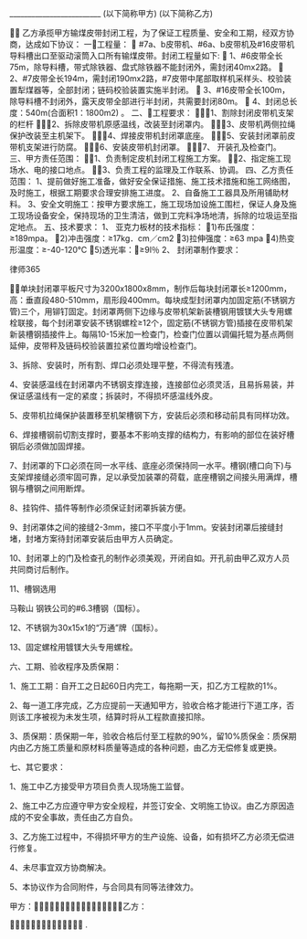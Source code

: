 
 
_________________________ (以下简称甲方) 
                          (以下简称乙方) 

 乙方承揽甲方输煤皮带封闭工程，为了保证工程质量、安全和工期，经双方协商，达成如下协议： 
一工程量： 
 #7a、b皮带机、#6a、b皮带机及#16皮带机导料槽出口至驱动滚筒入口所有输煤皮带。封闭工程量如下: 
 1、#6皮带全长75m，除导料槽，带式除铁器、盘式除铁器不能封闭外，需封闭40mx2路。 
 2、#7皮带全长194m，需封闭190mx2路，#7皮带中尾部取样机采样头、校验装置犁煤器等，全部封闭；链码校验装置实施半封闭。 
 3、#16皮带全长100m，除导料槽不封闭外，露天皮带全部进行半封闭，共需要封闭80m。 
 4、封闭总长度：540m(合面积1：1800m2) 。 
二、工程要求： 
1、割除封闭皮带机支架的栏杆 
2、拆除皮带机原感温线，改装至封闭罩内。 
3、皮带机两侧拉绳保护改装至主机架下。 
4、焊接皮带机封闭罩底座。 
5、安装封闭罩前皮带机支架进行防腐。 
6、安装皮带机封闭罩。 
7、 开装孔及检查门。 
三、甲方责任范围： 
1、负责制定皮机封闭工程施工方案。 
2、指定施工现场水、电的接口地点。 
3、负责工程的监理及工作联系、协调。 
四、乙方责任范围： 
1、提前做好施工准备，做好安全保证措施、施工技术措施和施工网络图，及时施工，根据工期要求合理安排施工进度。 
2、自备施工工器具及所用铺助材料。 
3、安全文明施工：按甲方要求施工，施工现场加设施工围栏，保证人身及施工现场设备安全，保持现场的卫生清洁，做到工完料净场地清，拆除的垃圾运至指定地点。 
五、技术要求： 
1、 亚克力板材的技术指标： 
1)布氏强度：≥189mpa。 
2)冲击强度：≥17kg．cm／cm2 
3)拉伸强度：≥63 mpa 
4)热变形温度：≥-40-120℃ 
5)透光率：≥9l％ 
2、 封闭罩制作要求： 




 
律师365






单块封闭罩平板尺寸为3200x1800x8mm，制作后每块封闭罩长≥1200mm，高：垂直段480-510mm，扇形段400mm。每块成型封闭罩内加固定筋(不锈钢方管)三个，用铆钉固定。封闭罩两侧下边缘与皮带机架新装槽钢用镀镁大头专用螺栓联接，每个封闭罩安装不锈钢螺栓≥12个，固定筋(不锈钢方管)插接在皮带机架新装槽钢插接件上。每隔10-15米加一检查门，检查门位置以调偏托辊为基点两侧延伸，皮带秤及链码校验装置拉紧位置均增设检查门。 

3、拆除、安装时，所有割、焊口必须处理平整，不得流有残渣。 

4、安装感温线在封闭罩内不锈钢支撑连接，连接部位必须灵活，且易拆易装，并保证感温线有一定的紧度；拆装时，不得损坏感温线外皮。 

5、皮带机拉绳保护装置移至机架槽钢下方，安装后必须和移动前具有同样功效。 

6、焊接槽钢前切割支撑时，要基本不影响支撑的结构力，有影响的部位在装好槽钢后必须做加固焊接。 

7、封闭罩的下口必须在同一水平线、底座必须保持同一水平。槽钢(槽口向下)与支架焊接缝必须牢固可靠，足以承受加装罩的荷载，底座槽钢之间接头用满焊，槽钢与槽钢之间用断焊。 

8、挂钩件、插件等制作必须保证封闭罩拆装方便。 

9、封闭罩体之间的接缝2-3mm，接口不平度小于1mm。安装封闭罩后接缝封堵，封堵方案待封闭罩安装后由甲方人员确定。 

10、封闭罩上的门及检查孔的制作必须美观，开闭自如。开孔前由甲乙双方人员共同商讨后制作。 

11、槽钢选用

马鞍山
钢铁公司的#6.3槽钢（国标）。 

12、不锈钢为30x15x1的“万通”牌（国标）。 

13、固定螺栓用镀镁大头专用螺栓。 

六、工期、验收程序及质保期： 

1、施工工期：自开工之日起60日内完工，每拖期一天，扣乙方工程款的1%。 

2、每一道工序完成，乙方应提前一天通知甲方，验收合格才能进行下道工序，否则该工序被视为未发生项，结算时将从工程款直接扣除。 

3、质保期：质保期一年，验收合格后付至工程款的90%，留10%质保金：质保期内由乙方施工质量和原材料质量等造成的各种问题，由乙方无偿修复或更换。 

七、其它要求： 

1、施工中乙方接受甲方项目负责人现场施工监督。 

2、施工中乙方应遵守甲方安全规程，并签订安全、文明施工协议。由乙方原因造成的不安全事故，责任由乙方自负。 

3、乙方施工过程中，不得损坏甲方的生产设施、设备，如有损坏乙方必须无偿进行修复。 

4、未尽事宜双方协商解决。 

5、本协议作为合同附件，与合同具有同等法律效力。 





甲方：乙方：

 . 


 

 
 
 
 
 
  


  
 

  


  


  
 
 
 
 

